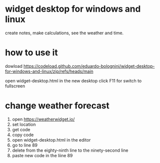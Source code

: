 # widget desktop for windows and linux
create notes, make calculations, see the weather and time.

# how to use it

dowload https://codeload.github.com/eduardo-bolognini/widget-desktop-for-windows-and-linux/zip/refs/heads/main

open widget-desktop.html in the new desktop click F11 for switch to fullscreen

# change weather forecast

1. open https://weatherwidget.io/ 
2. set location
3. get code
4. copy code
5. open widget-desktop.html in the editor
6. go to line 89
7. delete from the eighty-ninth line to the ninety-second line
8. paste new code  in the liine 89

